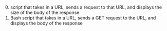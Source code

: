 0. script that takes in a URL, sends a request to that URL, and displays the size of the body of the response
1. Bash script that takes in a URL, sends a GET request to the URL, and displays the body of the response
